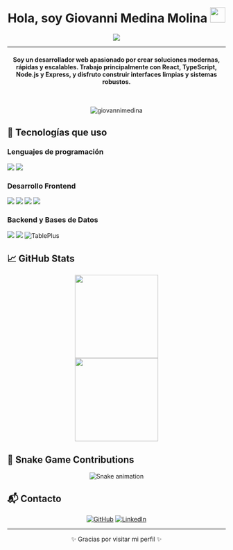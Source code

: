 <h1 align="center">Hola, soy Giovanni Medina Molina <img src="https://media.giphy.com/media/hvRJCLFzcasrR4ia7z/giphy.gif" width="35"></h1>
<p align="center">
  <a href="https://github.com/DenverCoder1/readme-typing-svg"><img src="https://readme-typing-svg.herokuapp.com?lines=Fullstack+Developer+%7C+React%2BTS+Specialist;Passionate+about+Web+Development;Always+Learning+New+Things&center=true&width=500&height=50"></a>
</p>
<hr/>
<h4 align="center">Soy un desarrollador web apasionado por crear soluciones modernas, rápidas y escalables. Trabajo principalmente con React, TypeScript, Node.js y Express, y disfruto construir interfaces limpias y sistemas robustos.</h4>
<br>
<p align="center"> <img src="https://komarev.com/ghpvc/?username=giovannimedina&label=Profile%20views&color=0e75b6&style=plastic" alt="giovannimedina" /> </p>

## 🚀 Tecnologías que uso

### Lenguajes de programación
<p>
  <img src="https://img.shields.io/badge/JavaScript-%23F7DF1E.svg?logo=javascript&logoColor=black">
  <img src="https://img.shields.io/badge/TypeScript-%23007ACC.svg?logo=typescript&logoColor=white">
</p>

### Desarrollo Frontend
<p>
  <img src="https://img.shields.io/badge/React-%2320232a.svg?logo=react&logoColor=%2361DAFB">
  <img src="https://img.shields.io/badge/HTML5-%23E34F26.svg?logo=html5&logoColor=white">
  <img src="https://img.shields.io/badge/CSS3-%231572B6.svg?logo=css3&logoColor=white">
  <img src="https://img.shields.io/badge/TailwindCSS-%2306B6D4.svg?logo=tailwindcss&logoColor=white">
</p>

### Backend y Bases de Datos
<p>
  <img src="https://img.shields.io/badge/Node.js-6DA55F?logo=node.js&logoColor=white">
  <img src="https://img.shields.io/badge/Express.js-%23404d59.svg?logo=express&logoColor=white">
  <img src="https://img.shields.io/badge/TablePlus-%23f47820.svg?logo=data:image/svg+xml;base64,&logoColor=white" alt="TablePlus">
</p>

## 📈 GitHub Stats
<p align="center">
  <img src="https://github-readme-stats.vercel.app/api?username=giovannimedina&show_icons=true&theme=algolia" height="192px"/>
  <br/>
  <img src="https://github-readme-stats.vercel.app/api/top-langs?username=giovannimedina&layout=compact&theme=algolia" height="192px"/>
</p>

## 🐍 Snake Game Contributions
<p align="center">
  <img src="https://github.com/giovannimedina/giovannimedina/raw/output/github-contribution-grid-snake.svg" alt="Snake animation" />
</p>

## 📬 Contacto
<p align="center">
  <a href="https://github.com/giovannimedina"><img src="https://img.icons8.com/bubbles/50/000000/github.png" alt="GitHub"/></a>
  <a href="https://linkedin.com/in/giovannimedina"><img src="https://img.icons8.com/bubbles/50/000000/linkedin.png" alt="LinkedIn"/></a>
</p>

<hr/>

<p align="center">
  ✨ Gracias por visitar mi perfil ✨
</p>

